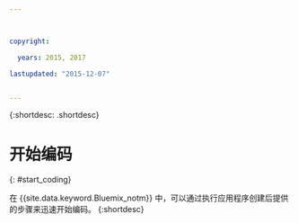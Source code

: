 ```yaml
---



copyright:

  years: 2015, 2017

lastupdated: "2015-12-07"


---
```


{:shortdesc: .shortdesc}

# 开始编码
{: #start_coding}

在 {{site.data.keyword.Bluemix_notm}} 中，可以通过执行应用程序创建后提供的步骤来迅速开始编码。
{:shortdesc}
